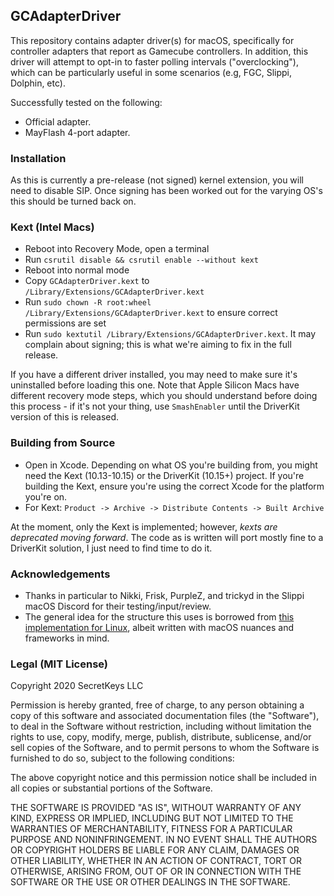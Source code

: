 ## GCAdapterDriver
This repository contains adapter driver(s) for macOS, specifically for controller adapters that report as Gamecube controllers. In addition, this driver will attempt to opt-in to faster polling intervals ("overclocking"), which can be particularly useful in some scenarios (e.g, FGC, Slippi, Dolphin, etc).

Successfully tested on the following:

- Official adapter.
- MayFlash 4-port adapter.

### Installation
As this is currently a pre-release (not signed) kernel extension, you will need to disable SIP. Once signing has been worked out for the varying OS's this should be turned back on.

### Kext (Intel Macs)
- Reboot into Recovery Mode, open a terminal
- Run `csrutil disable && csrutil enable --without kext`
- Reboot into normal mode
- Copy `GCAdapterDriver.kext` to `/Library/Extensions/GCAdapterDriver.kext`
- Run `sudo chown -R root:wheel /Library/Extensions/GCAdapterDriver.kext` to ensure correct permissions are set
- Run `sudo kextutil /Library/Extensions/GCAdapterDriver.kext`. It may complain about signing; this is what we're aiming to fix in the full release.

If you have a different driver installed, you may need to make sure it's uninstalled before loading this one. Note that Apple Silicon Macs have different recovery mode steps, which you should understand before doing this process - if it's not your thing, use `SmashEnabler` until the DriverKit version of this is released.

### Building from Source
- Open in Xcode. Depending on what OS you're building from, you might need the Kext (10.13-10.15) or the DriverKit (10.15+) project. If you're building the Kext, ensure you're using the correct Xcode for the platform you're on.
- For Kext: `Product -> Archive -> Distribute Contents -> Built Archive`

At the moment, only the Kext is implemented; however, _kexts are deprecated moving forward_. The code as is written will port mostly fine to a DriverKit solution, I just need to find time to do it.

### Acknowledgements
- Thanks in particular to Nikki, Frisk, PurpleZ, and trickyd in the Slippi macOS Discord for their testing/input/review.
- The general idea for the structure this uses is borrowed from [this implementation for Linux](https://github.com/HannesMann/gcadapter-oc-kmod), albeit written with macOS nuances and frameworks in mind.

### Legal (MIT License)
Copyright 2020 SecretKeys LLC

Permission is hereby granted, free of charge, to any person obtaining a copy of this software and associated documentation files (the "Software"), to deal in the Software without restriction, including without limitation the rights to use, copy, modify, merge, publish, distribute, sublicense, and/or sell copies of the Software, and to permit persons to whom the Software is furnished to do so, subject to the following conditions:

The above copyright notice and this permission notice shall be included in all copies or substantial portions of the Software.

THE SOFTWARE IS PROVIDED "AS IS", WITHOUT WARRANTY OF ANY KIND, EXPRESS OR IMPLIED, INCLUDING BUT NOT LIMITED TO THE WARRANTIES OF MERCHANTABILITY, FITNESS FOR A PARTICULAR PURPOSE AND NONINFRINGEMENT. IN NO EVENT SHALL THE AUTHORS OR COPYRIGHT HOLDERS BE LIABLE FOR ANY CLAIM, DAMAGES OR OTHER LIABILITY, WHETHER IN AN ACTION OF CONTRACT, TORT OR OTHERWISE, ARISING FROM, OUT OF OR IN CONNECTION WITH THE SOFTWARE OR THE USE OR OTHER DEALINGS IN THE SOFTWARE.
